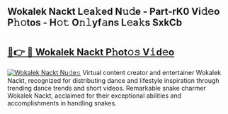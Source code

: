 ## Wokalek Nackt L𝚎a𝚔ed N𝚞𝚍e - Part-rK0 Vi𝚍𝚎o P𝚑𝚘tos - H𝚘𝚝 O𝚗𝚕yf𝚊ns L𝚎a𝚔s SxkCb

# <h2><a href="http://kf9jhv.oniu.top/?m=Wokalek+Nackt">🔗👉 🔴 Wokalek Nackt P𝚑ot𝚘𝚜 V𝚒d𝚎o</a></h2>

[![Wokalek Nackt Nu𝚍e𝚜](https://i.imgur.com/0qMVB7G.gif)](http://kf9jhv.oniu.top/?m=Wokalek+Nackt)
Virtual content creator and entertainer Wokalek Nackt, recognized for distributing dance and lifestyle inspiration through trending dance trends and short videos. Remarkable snake charmer Wokalek Nackt, acclaimed for their exceptional abilities and accomplishments in handling snakes.  
